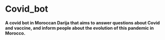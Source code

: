 # Covid_bot
#### A covid bot in Moroccan Darija that aims to answer questions about Covid and vaccine, and inform people about the evolution of this pandemic in Morocco.
